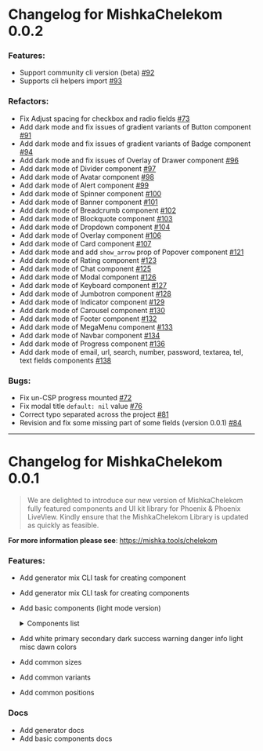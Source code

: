 # Changelog for MishkaChelekom 0.0.2

### Features:
- Support community cli version (beta) [#92](https://github.com/mishka-group/mishka_chelekom/pull/92)
- Supports cli helpers import [#93](https://github.com/mishka-group/mishka_chelekom/pull/93)

### Refactors:
- Fix Adjust spacing for checkbox and radio fields [#73](https://github.com/mishka-group/mishka_chelekom/pull/73)
- Add dark mode and fix issues of gradient variants of Button component [#91](https://github.com/mishka-group/mishka_chelekom/pull/91)
- Add dark mode and fix issues of gradient variants of Badge component [#94](https://github.com/mishka-group/mishka_chelekom/pull/94)
- Add dark mode and fix issues of Overlay of Drawer component [#96](https://github.com/mishka-group/mishka_chelekom/pull/96)
- Add dark mode of Divider component [#97](https://github.com/mishka-group/mishka_chelekom/pull/97)
- Add dark mode of Avatar component [#98](https://github.com/mishka-group/mishka_chelekom/pull/98)
- Add dark mode of Alert component [#99](https://github.com/mishka-group/mishka_chelekom/pull/99)
- Add dark mode of Spinner component [#100](https://github.com/mishka-group/mishka_chelekom/pull/100)
- Add dark mode of Banner component [#101](https://github.com/mishka-group/mishka_chelekom/pull/101)
- Add dark mode of Breadcrumb component [#102](https://github.com/mishka-group/mishka_chelekom/pull/102)
- Add dark mode of Blockquote component [#103](https://github.com/mishka-group/mishka_chelekom/pull/103)
- Add dark mode of Dropdown component [#104](https://github.com/mishka-group/mishka_chelekom/pull/104)
- Add dark mode of Overlay component [#106](https://github.com/mishka-group/mishka_chelekom/pull/106)
- Add dark mode of Card component [#107](https://github.com/mishka-group/mishka_chelekom/pull/107)
- Add dark mode and add `show_arrow` prop of Popover component [#121](https://github.com/mishka-group/mishka_chelekom/pull/121)
- Add dark mode of Rating component [#123](https://github.com/mishka-group/mishka_chelekom/pull/123)
- Add dark mode of Chat component [#125](https://github.com/mishka-group/mishka_chelekom/pull/125)
- Add dark mode of Modal component [#126](https://github.com/mishka-group/mishka_chelekom/pull/126)
- Add dark mode of Keyboard component [#127](https://github.com/mishka-group/mishka_chelekom/pull/127)
- Add dark mode of Jumbotron component [#128](https://github.com/mishka-group/mishka_chelekom/pull/128)
- Add dark mode of Indicator component [#129](https://github.com/mishka-group/mishka_chelekom/pull/129)
- Add dark mode of Carousel component [#130](https://github.com/mishka-group/mishka_chelekom/pull/130)
- Add dark mode of Footer component [#132](https://github.com/mishka-group/mishka_chelekom/pull/132)
- Add dark mode of MegaMenu component [#133](https://github.com/mishka-group/mishka_chelekom/pull/133)
- Add dark mode of Navbar component [#134](https://github.com/mishka-group/mishka_chelekom/pull/134)
- Add dark mode of Progress component [#136](https://github.com/mishka-group/mishka_chelekom/pull/136)
- Add dark mode of email, url, search, number, password, textarea, tel, text fields components [#138](https://github.com/mishka-group/mishka_chelekom/pull/138)


### Bugs:
- Fix un-CSP progress mounted [#72](https://github.com/mishka-group/mishka_chelekom/pull/72)
- Fix modal title `default: nil` value [#76](https://github.com/mishka-group/mishka_chelekom/pull/76)
- Correct typo separated across the project [#81](https://github.com/mishka-group/mishka_chelekom/pull/81)
- Revision and fix some missing part of some fields (version 0.0.1) [#84](https://github.com/mishka-group/mishka_chelekom/pull/84)


---


# Changelog for MishkaChelekom 0.0.1

> We are delighted to introduce our new version of MishkaChelekom fully featured components and UI kit library for Phoenix & Phoenix LiveView.
> Kindly ensure that the MishkaChelekom Library is updated as quickly as feasible.

**For more information please see**: https://mishka.tools/chelekom

### Features:
- Add generator mix CLI task for creating component
- Add generator mix CLI task for creating components
- Add basic components (light mode version)

  <details>

    <summary>Components list</summary>

    - [x] accordion
    - [x] alert
    - [x] avatar
    - [x] badge
    - [x] banner
    - [x] blockquote
    - [x] breadcrumb
    - [x] button
    - [x] card
    - [x] carousel
    - [x] chat
    - [x] chekbox_field
    - [x] color_field
    - [x] date_time_field
    - [x] device_mockup
    - [x] divider
    - [x] drawer
    - [x] dropdown
    - [x] email_field
    - [x] fieldset
    - [x] file_field
    - [x] footer
    - [x] form_wrapper
    - [x] gallery
    - [x] image
    - [x] indicator
    - [x] input_field
    - [x] jumbotron
    - [x] keyboard
    - [x] list
    - [x] mega_menu
    - [x] menu
    - [x] modal
    - [x] native_select
    - [x] navbar
    - [x] number_field
    - [x] overlay
    - [x] pagination
    - [x] password_field
    - [x] popover
    - [x] progress
    - [x] radio_field
    - [x] range_field
    - [x] rating
    - [x] search_field
    - [x] sidebar
    - [x] skeleton
    - [x] speed_dial
    - [x] spinner
    - [x] stepper
    - [x] table
    - [x] table_content
    - [x] tabs
    - [x] tel_field
    - [x] text_field
    - [x] textarea_field
    - [x] timeline
    - [x] toast
    - [x] toggle_field
    - [x] tooltip
    - [x] typography
    - [x] url_field
    - [x] video

  </details>

- Add white primary secondary dark success warning danger info light misc dawn colors
- Add common sizes
- Add common variants
- Add common positions

### Docs
- Add generator docs
- Add basic components docs

